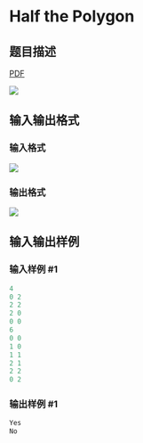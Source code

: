 # Half the Polygon

## 题目描述

[problemUrl]: https://uva.onlinejudge.org/index.php?option=com_onlinejudge&Itemid=8&category=878&page=show_problem&problem=5191

[PDF](https://uva.onlinejudge.org/external/132/p13267.pdf)

![](https://cdn.luogu.com.cn/upload/vjudge_pic/UVA13267/98d8c71ee90f5903002f1ec2f3491c16c4874147.png)

## 输入输出格式

### 输入格式

![](https://cdn.luogu.com.cn/upload/vjudge_pic/UVA13267/c94231bf114ac28f309bddbf8ecfe8ad2f6086af.png)

### 输出格式

![](https://cdn.luogu.com.cn/upload/vjudge_pic/UVA13267/3190c8414c35a3d3b195658047555fab2cd4097b.png)

## 输入输出样例

### 输入样例 #1

```cpp
4
0 2
2 2
2 0
0 0
6
0 0
1 0
1 1
2 1
2 2
0 2
```


### 输出样例 #1

```cpp
Yes
No
```


